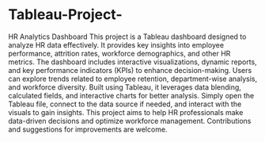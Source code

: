 # Tableau-Project-
HR Analytics Dashboard
This project is a Tableau dashboard designed to analyze HR data effectively. It provides key insights into employee performance, attrition rates, workforce demographics, and other HR metrics. The dashboard includes interactive visualizations, dynamic reports, and key performance indicators (KPIs) to enhance decision-making. Users can explore trends related to employee retention, department-wise analysis, and workforce diversity. Built using Tableau, it leverages data blending, calculated fields, and interactive charts for better analysis. Simply open the Tableau file, connect to the data source if needed, and interact with the visuals to gain insights. This project aims to help HR professionals make data-driven decisions and optimize workforce management. Contributions and suggestions for improvements are welcome.

